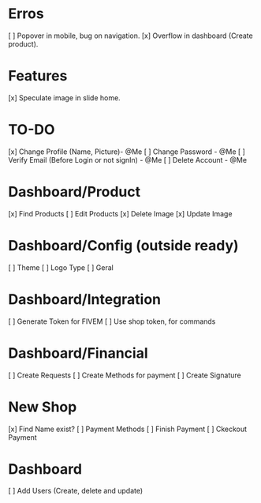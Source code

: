 # Erros
[ ] Popover in mobile, bug on navigation.
[x] Overflow in dashboard (Create product).

# Features
[x] Speculate image in slide home.

# TO-DO
[x] Change Profile (Name, Picture)- @Me
[ ] Change Password - @Me
[ ] Verify Email (Before Login or not signIn) - @Me
[ ] Delete Account - @Me  

# Dashboard/Product
[x] Find Products
[ ] Edit Products
[x] Delete Image
[x] Update Image

# Dashboard/Config (outside ready)
[ ] Theme
[ ] Logo Type
[ ] Geral

# Dashboard/Integration
[ ] Generate Token for FIVEM
[ ] Use shop token, for commands

# Dashboard/Financial
[ ] Create Requests
[ ] Create Methods for payment
[ ] Create Signature

# New Shop
[x] Find Name exist?
[ ] Payment Methods
[ ] Finish Payment
[ ] Ckeckout Payment

# Dashboard
[ ] Add Users (Create, delete and update)